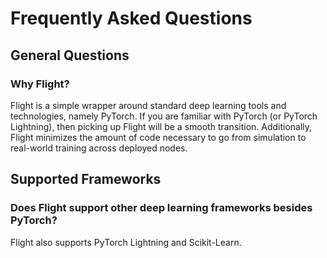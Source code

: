 # Frequently Asked Questions

## General Questions

### Why Flight?
Flight is a simple wrapper around standard deep learning tools and technologies, namely PyTorch.
If you are familiar with PyTorch (or PyTorch Lightning), then picking up Flight will be a smooth transition.
Additionally, Flight minimizes the amount of code necessary to go from simulation to real-world training across deployed nodes.

## Supported Frameworks

### Does Flight support other deep learning frameworks besides PyTorch?
Flight also supports PyTorch Lightning and Scikit-Learn.
